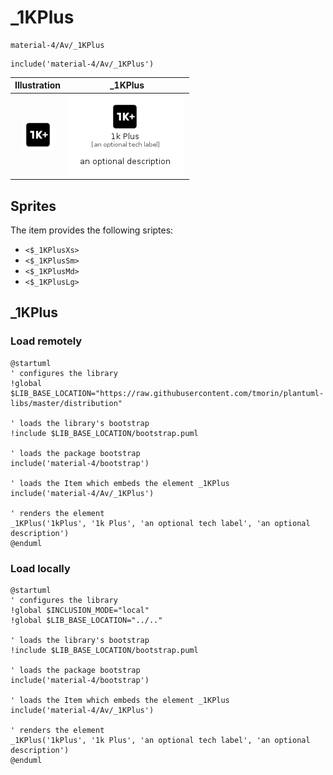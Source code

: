 # _1KPlus


```text
material-4/Av/_1KPlus
```

```text
include('material-4/Av/_1KPlus')
```



| Illustration | _1KPlus |
| :---: | :---: |
| ![illustration for Illustration](../../material-4/Av/_1KPlus.png) | ![illustration for _1KPlus](../../material-4/Av/_1KPlus.Local.png) |



## Sprites
The item provides the following sriptes:

- `<$_1KPlusXs>`
- `<$_1KPlusSm>`
- `<$_1KPlusMd>`
- `<$_1KPlusLg>`





## _1KPlus

### Load remotely
```plantuml
@startuml
' configures the library
!global $LIB_BASE_LOCATION="https://raw.githubusercontent.com/tmorin/plantuml-libs/master/distribution"

' loads the library's bootstrap
!include $LIB_BASE_LOCATION/bootstrap.puml

' loads the package bootstrap
include('material-4/bootstrap')

' loads the Item which embeds the element _1KPlus
include('material-4/Av/_1KPlus')

' renders the element
_1KPlus('1kPlus', '1k Plus', 'an optional tech label', 'an optional description')
@enduml
```

### Load locally
```plantuml
@startuml
' configures the library
!global $INCLUSION_MODE="local"
!global $LIB_BASE_LOCATION="../.."

' loads the library's bootstrap
!include $LIB_BASE_LOCATION/bootstrap.puml

' loads the package bootstrap
include('material-4/bootstrap')

' loads the Item which embeds the element _1KPlus
include('material-4/Av/_1KPlus')

' renders the element
_1KPlus('1kPlus', '1k Plus', 'an optional tech label', 'an optional description')
@enduml
```

